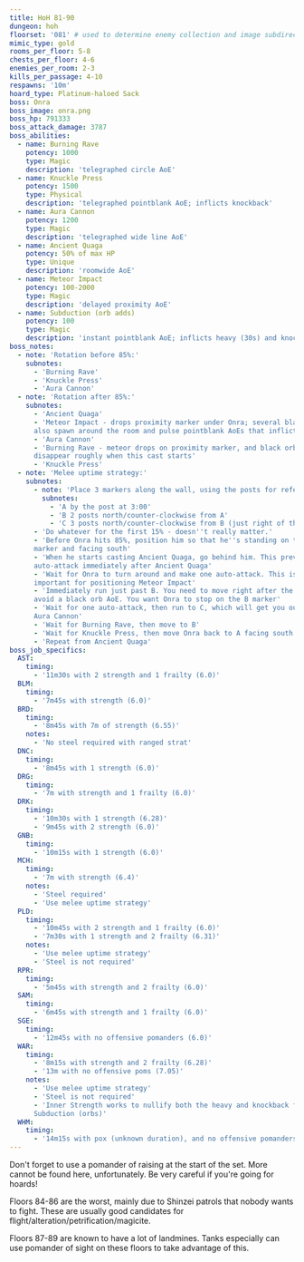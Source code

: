 ```yaml
---
title: HoH 81-90
dungeon: hoh
floorset: '081' # used to determine enemy collection and image subdirectory
mimic_type: gold
rooms_per_floor: 5-8
chests_per_floor: 4-6
enemies_per_room: 2-3
kills_per_passage: 4-10
respawns: '10m'
hoard_type: Platinum-haloed Sack
boss: Onra
boss_image: onra.png
boss_hp: 791333
boss_attack_damage: 3787
boss_abilities:
  - name: Burning Rave
    potency: 1000
    type: Magic
    description: 'telegraphed circle AoE'
  - name: Knuckle Press
    potency: 1500
    type: Physical
    description: 'telegraphed pointblank AoE; inflicts knockback'
  - name: Aura Cannon
    potency: 1200
    type: Magic
    description: 'telegraphed wide line AoE'
  - name: Ancient Quaga
    potency: 50% of max HP
    type: Unique
    description: 'roomwide AoE'
  - name: Meteor Impact
    potency: 100-2000
    type: Magic
    description: 'delayed proximity AoE'
  - name: Subduction (orb adds)
    potency: 100
    type: Magic
    description: 'instant pointblank AoE; inflicts heavy (30s) and knockback'
boss_notes:
  - note: 'Rotation before 85%:'
    subnotes:
      - 'Burning Rave'
      - 'Knuckle Press'
      - 'Aura Cannon'
  - note: 'Rotation after 85%:'
    subnotes:
      - 'Ancient Quaga'
      - 'Meteor Impact - drops proximity marker under Onra; several black orbs
      also spawn around the room and pulse pointblank AoEs that inflict heavy'
      - 'Aura Cannon'
      - 'Burning Rave - meteor drops on proximity marker, and black orbs
      disappear roughly when this cast starts'
      - 'Knuckle Press'
  - note: 'Melee uptime strategy:'
    subnotes:
      - note: 'Place 3 markers along the wall, using the posts for reference:'
        subnotes:
          - 'A by the post at 3:00'
          - 'B 2 posts north/counter-clockwise from A'
          - 'C 3 posts north/counter-clockwise from B (just right of the exit)'
      - 'Do whatever for the first 15% - doesn''t really matter.'
      - 'Before Onra hits 85%, position him so that he''s standing on the A
      marker and facing south'
      - 'When he starts casting Ancient Quaga, go behind him. This prevents an
      auto-attack immediately after Ancient Quaga'
      - 'Wait for Onra to turn around and make one auto-attack. This is
      important for positioning Meteor Impact'
      - 'Immediately run just past B. You need to move right after the auto to
      avoid a black orb AoE. You want Onra to stop on the B marker'
      - 'Wait for one auto-attack, then run to C, which will get you out of
      Aura Cannon'
      - 'Wait for Burning Rave, then move to B'
      - 'Wait for Knuckle Press, then move Onra back to A facing south'
      - 'Repeat from Ancient Quaga'
boss_job_specifics:
  AST:
    timing:
      - '11m30s with 2 strength and 1 frailty (6.0)'
  BLM:
    timing:
      - '7m45s with strength (6.0)'
  BRD:
    timing:
      - '8m45s with 7m of strength (6.55)'
    notes:
      - 'No steel required with ranged strat'
  DNC:
    timing:
      - '8m45s with 1 strength (6.0)'
  DRG:
    timing:
      - '7m with strength and 1 frailty (6.0)'
  DRK:
    timing:
      - '10m30s with 1 strength (6.28)'
      - '9m45s with 2 strength (6.0)'
  GNB:
    timing:
      - '10m15s with 1 strength (6.0)'
  MCH:
    timing:
      - '7m with strength (6.4)'
    notes:
      - 'Steel required'
      - 'Use melee uptime strategy'
  PLD:
    timing:
      - '10m45s with 2 strength and 1 frailty (6.0)'
      - '7m30s with 1 strength and 2 frailty (6.31)'
    notes:
      - 'Use melee uptime strategy'
      - 'Steel is not required'
  RPR:
    timing:
      - '5m45s with strength and 2 frailty (6.0)'
  SAM:
    timing:
      - '6m45s with strength and 1 frailty (6.0)'
  SGE:
    timing:
      - '12m45s with no offensive pomanders (6.0)'
  WAR:
    timing:
      - '8m15s with strength and 2 frailty (6.28)'
      - '13m with no offensive poms (7.05)'
    notes:
      - 'Use melee uptime strategy'
      - 'Steel is not required'
      - 'Inner Strength works to nullify both the heavy and knockback from
      Subduction (orbs)'
  WHM:
    timing:
      - '14m15s with pox (unknown duration), and no offensive pomanders (6.0)'
---
```


Don't forget to use a pomander of raising at the start of the set. More cannot
be found here, unfortunately. Be very careful if you're going for hoards!

Floors 84-86 are the worst, mainly due to Shinzei patrols that nobody wants to
fight. These are usually good candidates for
flight/alteration/petrification/magicite.

Floors 87-89 are known to have a lot of landmines. Tanks especially can use
pomander of sight on these floors to take advantage of this.
